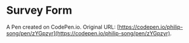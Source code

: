 # Survey Form 

A Pen created on CodePen.io. Original URL: [https://codepen.io/philip-song/pen/zYGpzyr](https://codepen.io/philip-song/pen/zYGpzyr).


